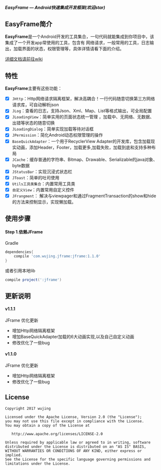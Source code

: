 
##### EasyFrame — Android快速集成开发框架(欢迎star)

## EasyFrame简介

**EasyFrame**是一个Android开发的工具集合，一句代码就能集成到你项目中，该集成了一个开发app常使用的工具，包含有
网络请求，一般常用的工具，日志输出，加载界面的状态，权限管理等，具体详情请看下面的介绍。

[详细文档请前往wiki](https://github.com/haoxiongqin/EasyFrame_master/wiki)

## 特性

**EasyFrame**主要有这些功能：

- [x] `JHttp`：Http网络请求隔离框架，解决高耦合！一行代码随意切换第三方网络请求库，可自动解析json
- [x] `JLog`：查看的日志，支持Json、Xml、Map、List等格式输出，可全局配置
- [x] `JLoadingView`：简单实用的页面状态统一管理 ，加载中、无网络、无数据、出错等状态的随意切换
- [x] `JLoadingDialog`：简单实现加载等待对话框
- [x] `JPermission`：简化Android动态权限管理的操作
- [x] `BaseQuickAdapter`：一个用于RecyclerView Adapter的开发库，包含加载现实动画，添加Header，Footer，加载更多,加载失败，加载到底和支持多种布局
- [x] `JCache`：缓存普通的字符串、Bitmap、Drawable、Serializable的java对象、byte数据
- [x] `JStatusBar`：实现沉浸式状态栏
- [x] `JToast`：简单的吐司使用
- [x] `Utils工具类集合`：内置常用工具类
- [x] `自定义View`：内置常用自定义控件
- [x] `JFrangment`： 解决与viewpager和通过FragmentTransaction的show和hide的方法来控制显示，实现懒加载。

## 使用步骤

#### Step 1.依赖JFrame
Gradle 
```groovy
dependencies{
    compile 'com.wujing.jframe:jframe:1.1.0'
}
```
或者引用本地lib
```groovy
compile project(':jframe')
```



## 更新说明

#### v1.1.1
   JFrame 优化更新
 * 增加Http网络隔离框架
 * 增加BaseQuickAdapter加载的6大动画实现,以及自己自定义动画
 * 修改优化了一些bug



#### v1.1.0
   JFrame 优化更新
 * 增加Http网络隔离框架
 * 修改优化了一些bug




## License

```  
Copyright 2017 wujing

Licensed under the Apache License, Version 2.0 (the "License");
you may not use this file except in compliance with the License.
You may obtain a copy of the License at

   http://www.apache.org/licenses/LICENSE-2.0

Unless required by applicable law or agreed to in writing, software
distributed under the License is distributed on an "AS IS" BASIS,
WITHOUT WARRANTIES OR CONDITIONS OF ANY KIND, either express or implied.
See the License for the specific language governing permissions and
limitations under the License.
```